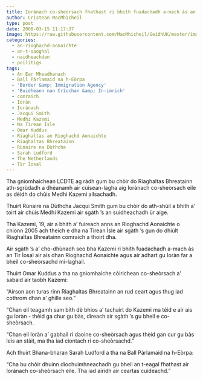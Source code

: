 ```yaml
---
title: Iorànach co-sheòrsach fhathast ri bhith fuadachadh a-mach às an RA
author: Crìstean MacMhìcheil
type: post
date: 2008-03-15 11:17:37
image: https://raw.githubusercontent.com/MacMhicheil/GeidhUK/master/images/2008-03-15-ioranach-co-sheorsach-fhathast-ri-bhith-fuadachadh-a-mach-as-an-ra.jpg
categories:
  - an-rioghachd-aonaichte
  - an-t-saoghal
  - naidheachdan
  - poilitigs
tags:
  - An Ear Mheadhanach
  - Ball Pàrlamaid na h-Eòrpa
  - 'Border &amp; Immigration Agency'
  - 'Buidheann nan Crìochan &amp; In-imrich'
  - comraich
  - Ioràn
  - Iorànach
  - Jacqui Smith
  - Medhi Kazemi
  - Na Tìrean Ìsle
  - Omar Kuddus
  - Riaghaltas an Rìoghachd Aonaichte
  - Riaghaltas Bhreatainn
  - Rùnaire na Dùthcha
  - Sarah Ludford
  - The Netherlands
  - Tìr Ìosal
---
```

Tha gnìomhaichean LCDTE ag ràdh gum bu chòir do Riaghaltas Bhreatainn ath-sgrùdadh a dhèanamh air cùisean-lagha aig Iorànach co-sheòrsach eile as dèidh do chùis Medhi Kazemi allsachadh.

<!--more-->

Thuirt Rùnaire na Dùthcha Jacqui Smith gum bu chòir do ath-shùil a bhith a’ toirt air chùis Medhi Kazemi air sgàth ’s an suidheachadh ùr aige.

Tha Kazemi, 19, air a bhith a’ fuireach anns an Rìoghachd Aonaichte o chionn 2005 ach theich e dha na Tìrean Ìsle air sgàth ’s gun do dhiùlt Riaghaltas Bhreatainn comraich a thoirt dha.

Air sgàth ’s a’ cho-dhùnadh seo bha Kazemi ri bhith fuadachadh a-mach às an Tìr Ìosal air ais dhan Rìoghachd Aonaichte agus air adhart gu Ioràn far a bheil co-sheòrsachd mì-laghail.

Thuirt Omar Kuddus a tha na gnìomhaiche còirichean co-sheòrsach a’ sabaid air taobh Kazemi:

“Airson aon turas rinn Riaghaltas Bhreatainn an rud ceart agus thug iad cothrom dhan a’ ghille seo.”

“Chan eil teagamh sam bith dè bhios a’ tachairt do Kazemi ma tèid e air ais gu Ioràn - thèid ga chur gu bàs, dìreach air sgàth ’s gu bheil e co-sheòrsach.

“Chan eil Ioràn a’ gabhail ri daoine co-sheòrsach agus thèid gan cur gu bàs leis an stàit, ma tha iad ciontach ri co-sheòrsachd.”

Ach thuirt Bhana-bharan Sarah Ludford a tha na Ball Pàrlamaid na h-Eòrpa:

“Cha bu chòir dhuinn dìochuimhneachadh gu bheil an t-eagal fhathast air Iorànach co-sheòrsach eile. Tha iad airidh air ceartas cuideachd.”
